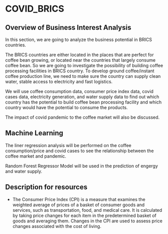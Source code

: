 # COVID_BRICS

## Overview of Business Interest Analysis

In this section, we are going to analyze the business potential in BRICS countries. 

The BRICS countries are either located in the places that are perfect for coffee bean growing, or located near the countries that largely consume coffee bean. So we are going to investigate the possibility of building coffee processing facilities in BRICS country. To develop ground coffee/instant coffee production line, we need to make sure the country can supply clean water, stable access to electricity and fast logistics. 


We will use coffee consumption data, consumer price index data, covid cases data, electricity generation, and water supply data to find out which country has the potential to build coffee bean processing facility and which country would have the potential to consume the products.


The impact of covid pandemic to the coffee market will also be discussed. 

## Machine Learning 

The liner regression analysis will be performed on the coffee consumption/price and covid cases to see the relationship between the coffee market and pandemic. 

Random Forest Regressor Model will be used in the prediction of engergy and water supply. 

## Description for resources 

- The Consumer Price Index (CPI) is a measure that examines the weighted average of prices of a basket of consumer goods and services, such as transportation, food, and medical care. It is calculated by taking price changes for each item in the predetermined basket of goods and averaging them. Changes in the CPI are used to assess price changes associated with the cost of living.

